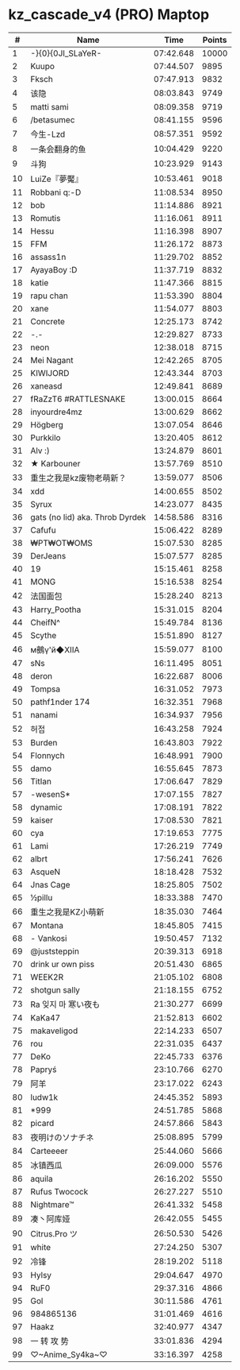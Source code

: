 # kz_cascade_v4 (PRO) Maptop

|  # | Name | Time | Points |
|-------------- | -------------- | -------------- | -------------- | 
| 1 | -}{0}{0JI_SLaYeR- | 07:42.648 | 10000 | 
| 2 | Kuupo | 07:44.507 | 9895 | 
| 3 | Fksch | 07:47.913 | 9832 | 
| 4 | 该隐 | 08:03.843 | 9749 | 
| 5 | matti sami | 08:09.358 | 9719 | 
| 6 | /betasumec | 08:41.155 | 9596 | 
| 7 | 今生-Lzd | 08:57.351 | 9592 | 
| 8 | 一条会翻身的鱼 | 10:04.429 | 9220 | 
| 9 | 斗狗 | 10:23.929 | 9143 | 
| 10 | LuiZe『夢魘』 | 10:53.461 | 9018 | 
| 11 | Robbani q:-D | 11:08.534 | 8950 | 
| 12 | bob | 11:14.886 | 8921 | 
| 13 | Romutis | 11:16.061 | 8911 | 
| 14 | Hessu | 11:16.398 | 8907 | 
| 15 | FFM | 11:26.172 | 8873 | 
| 16 | assass1n | 11:29.702 | 8852 | 
| 17 | AyayaBoy :D | 11:37.719 | 8832 | 
| 18 | katie | 11:47.366 | 8815 | 
| 19 | rapu chan | 11:53.390 | 8804 | 
| 20 | xane | 11:54.077 | 8803 | 
| 21 | Concrete | 12:25.173 | 8742 | 
| 22 | -.- | 12:29.827 | 8733 | 
| 23 | neon | 12:38.018 | 8715 | 
| 24 | Mei Nagant | 12:42.265 | 8705 | 
| 25 | KIWIJORD | 12:43.344 | 8703 | 
| 26 | xaneasd | 12:49.841 | 8689 | 
| 27 | fRaZzT6 #RATTLESNAKE | 13:00.015 | 8664 | 
| 28 | inyourdre4mz | 13:00.629 | 8662 | 
| 29 | Högberg | 13:07.054 | 8646 | 
| 30 | Purkkilo | 13:20.405 | 8612 | 
| 31 | Alv :) | 13:24.879 | 8601 | 
| 32 | ★ Karbouner | 13:57.769 | 8510 | 
| 33 | 重生之我是kz废物老萌新？ | 13:59.077 | 8506 | 
| 34 | xdd | 14:00.655 | 8502 | 
| 35 | Syrux | 14:23.077 | 8435 | 
| 36 | gats (no lid) aka. Throb Dyrdek | 14:58.586 | 8316 | 
| 37 | Cafufu | 15:06.422 | 8289 | 
| 38 | ₩PT₩OT₩OMS | 15:07.530 | 8285 | 
| 39 | DerJeans | 15:07.577 | 8285 | 
| 40 | 19 | 15:15.461 | 8258 | 
| 41 | MONG | 15:16.538 | 8254 | 
| 42 | 法国面包 | 15:28.240 | 8213 | 
| 43 | Harry_Pootha | 15:31.015 | 8204 | 
| 44 | CheifN^ | 15:49.784 | 8136 | 
| 45 | Scythe | 15:51.890 | 8127 | 
| 46 |  м鵺γ'й◆ⅫA | 15:59.077 | 8100 | 
| 47 | sNs | 16:11.495 | 8051 | 
| 48 | deron | 16:22.687 | 8006 | 
| 49 | Tompsa | 16:31.052 | 7973 | 
| 50 | pathf1nder 174 | 16:32.351 | 7968 | 
| 51 | nanami | 16:34.937 | 7956 | 
| 52 | 허접 | 16:43.258 | 7924 | 
| 53 | Burden | 16:43.803 | 7922 | 
| 54 | Flonnych | 16:48.991 | 7900 | 
| 55 | damo | 16:55.645 | 7873 | 
| 56 | TitIan | 17:06.647 | 7829 | 
| 57 | -wesenS* | 17:07.155 | 7827 | 
| 58 | dynamic | 17:08.191 | 7822 | 
| 59 | kaiser | 17:08.530 | 7821 | 
| 60 | cya | 17:19.653 | 7775 | 
| 61 | Lami | 17:26.219 | 7749 | 
| 62 | albrt | 17:56.241 | 7626 | 
| 63 | 󠀡󠀡⁧⁧AsqueN | 18:18.428 | 7532 | 
| 64 | Jnas Cage | 18:25.805 | 7502 | 
| 65 | ½pillu | 18:33.388 | 7470 | 
| 66 | 重生之我是KZ小萌新 | 18:35.030 | 7464 | 
| 67 | Montana | 18:45.805 | 7415 | 
| 68 | - Vankosi | 19:50.457 | 7132 | 
| 69 | @juststeppin | 20:39.313 | 6918 | 
| 70 | drink ur own piss | 20:51.430 | 6865 | 
| 71 | WEEK2R | 21:05.102 | 6808 | 
| 72 | shotgun sally | 21:18.155 | 6752 | 
| 73 | Ra 잊지 마  寒い夜も | 21:30.277 | 6699 | 
| 74 | KaKa47 | 21:52.813 | 6602 | 
| 75 | makaveligod | 22:14.233 | 6507 | 
| 76 | rou | 22:31.035 | 6437 | 
| 77 | DeKo | 22:45.733 | 6376 | 
| 78 | Papryś | 23:10.766 | 6270 | 
| 79 | 阿羊 | 23:17.022 | 6243 | 
| 80 | ludw1k | 24:45.352 | 5893 | 
| 81 | *999 | 24:51.785 | 5868 | 
| 82 | picard | 24:57.866 | 5843 | 
| 83 | 夜明けのソナチネ | 25:08.895 | 5799 | 
| 84 | Carteeeer | 25:44.060 | 5666 | 
| 85 | 冰镇西瓜 | 26:09.000 | 5576 | 
| 86 | aquila | 26:16.202 | 5550 | 
| 87 | Rufus Twocock | 26:27.227 | 5510 | 
| 88 | Nightmare™ | 26:41.332 | 5458 | 
| 89 | 凑丶阿库娅 | 26:42.055 | 5455 | 
| 90 | Citrus.Pro ツ | 26:50.530 | 5426 | 
| 91 | white | 27:24.250 | 5307 | 
| 92 | 冷锋 | 28:19.202 | 5118 | 
| 93 | Hylsy | 29:04.647 | 4970 | 
| 94 | RuF0 | 29:37.316 | 4866 | 
| 95 | Gol | 30:11.586 | 4761 | 
| 96 | 984865136 | 31:01.469 | 4616 | 
| 97 | Haakz | 32:40.977 | 4347 | 
| 98 | 一 转 攻 势 | 33:01.836 | 4294 | 
| 99 | ♡~Anime_Sy4ka~♡ | 33:16.397 | 4258 | 

